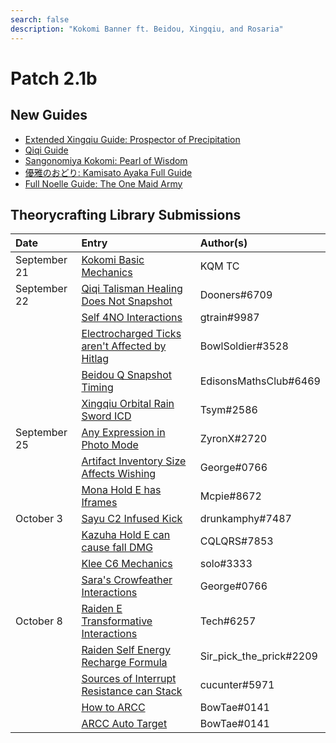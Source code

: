 ```yaml
---
search: false
description: "Kokomi Banner ft. Beidou, Xingqiu, and Rosaria"
---
```


# Patch 2.1b

## New Guides

* [Extended Xingqiu Guide: Prospector of Precipitation](https://keqingmains.com/xingqiu-extended/)
* [Qiqi Guide](https://keqingmains.com/qiqi/)
* [Sangonomiya Kokomi: Pearl of Wisdom](https://keqingmains.com/kokomi/)
* [優雅のおどり: Kamisato Ayaka Full Guide](https://keqingmains.com/ayaka/)
* [Full Noelle Guide: The One Maid Army](https://keqingmains.com/noelle/)

## Theorycrafting Library Submissions

| Date         | Entry                                                                                                                                                                    | Author\(s\)             |
| :----------- | :----------------------------------------------------------------------------------------------------------------------------------------------------------------------- | :---------------------- |
| September 21 | [Kokomi Basic Mechanics](/evidence/characters/hydro/kokomi)                                                                                                              | KQM TC                  |
| September 22 | [Qiqi Talisman Healing Does Not Snapshot](/evidence/characters/cryo/qiqi#talisman-does-not-snapshot)                                                                     | Dooners#6709            |
|              | [Self 4NO Interactions](/evidence/equipment/artifacts#self-4no-interactions)                                                                                             | gtrain#9987             |
|              | [Electrocharged Ticks aren't Affected by Hitlag](/evidence/combat-mechanics/elemental-effects/transformative-reactions#electro-charged-ticks-are-not-affected-by-hitlag) | BowlSoldier#3528        |
|              | [Beidou Q Snapshot Timing](/evidence/characters/electro/beidou#beidous-q-snapshot-timing)                                                                                | EdisonsMathsClub#6469   |
|              | [Xingqiu Orbital Rain Sword ICD](/evidence/characters/hydro/xingqiu#xingqiu-actual-rain-sword-icd)                                                                       | Tsym#2586               |
| September 25 | [Any Expression in Photo Mode](/evidence/general-mechanics/miscellaneous-entries#use-any-expressions-you-want-in-photo-mode)                                             | ZyronX#2720             |
|              | [Artifact Inventory Size Affects Wishing](/evidence/general-mechanics/bugs#artifact-inventory-size-affects-wishing)                                                      | George#0766             |
|              | [Mona Hold E has Iframes](/evidence/characters/hydro/mona#mona-hold-e-has-iframes)                                                                                       | Mcpie#8672              |
| October 3    | [Sayu C2 Infused Kick](/evidence/characters/anemo/sayu#sayu-c2-infused-kick)                                                                                             | drunkamphy#7487         |
|              | [Kazuha Hold E can cause fall DMG](/evidence/characters/anemo/kazuha#kazuha-hold-e-can-cause-fall-dmg)                                                                   | CQLQRS#7853             |
|              | [Klee C6 Mechanics](/evidence/characters/pyro/klee#klee-c6-mechanics)                                                                                                    | solo#3333               |
|              | [Sara's Crowfeather Interactions](/evidence/characters/electro/sara#crow-feather-interactions)                                                                           | George#0766             |
| October 8    | [Raiden E Transformative Interactions](/evidence/characters/electro/raiden#raiden-e-transformative-interactions)                                                         | Tech#6257               |
|              | [Raiden Self Energy Recharge Formula](/evidence/characters/electro/raiden#raiden-self-energy-recharge-formula)                                                           | Sir_pick_the_prick#2209 |
|              | [Sources of Interrupt Resistance can Stack](/evidence/combat-mechanics/poise#poise-stack)                                                                                | cucunter#5971           |
|              | [How to ARCC](/evidence/combat-mechanics/tech/aim-cancel#how-to-arcc)                                                                                                    | BowTae#0141             |
|              | [ARCC Auto Target](/evidence/combat-mechanics/tech/aim-cancel#arcc-auto-target)                                                                                          | BowTae#0141             |
